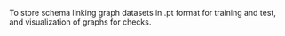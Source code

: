To store schema linking graph datasets in .pt format for training and test, and visualization of graphs for checks.
